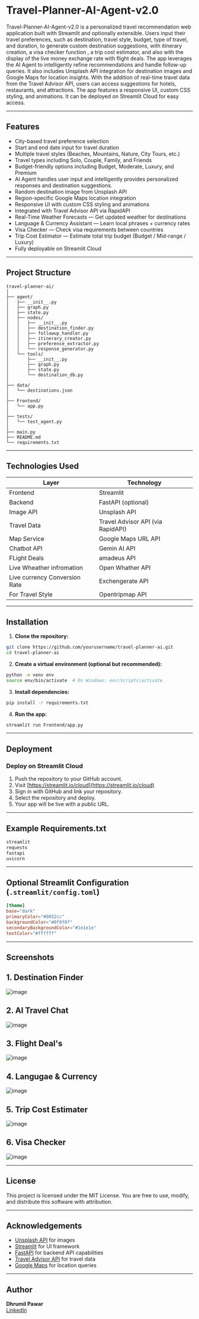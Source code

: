# Travel-Planner-AI-Agent-v2.0

Travel-Planner-AI-Agent-v2.0 is a personalized travel recommendation web application built with Streamlit and optionally extensible. Users input their travel preferences, such as destination, travel style, budget, type of travel, and duration, to generate custom destination suggestions, with itinerary creation, a visa checker function , a trip cost estimator, and also with the display of the live money exchange rate with flight deals. The app leverages the AI Agent to intelligently refine recommendations and handle follow-up queries. It also includes Unsplash API integration for destination images and Google Maps for location insights. With the addition of real-time travel data from the Travel Advisor API, users can access suggestions for hotels, restaurants, and attractions. The app features a responsive UI, custom CSS styling, and animations. It can be deployed on Streamlit Cloud for easy access.

---

## Features

- City-based travel preference selection
- Start and end date input for travel duration
- Multiple travel styles (Beaches, Mountains, Nature, City Tours, etc.)
- Travel types including Solo, Couple, Family, and Friends
- Budget-friendly options including Budget, Moderate, Luxury, and Premium
- AI Agent handles user input and intelligently provides personalized responses and destination suggestions.
- Random destination image from Unsplash API
- Region-specific Google Maps location integration
- Responsive UI with custom CSS styling and animations
- Integrated with Travel Advisor API via RapidAPI
- Real-Time Weather Forecasts — Get updated weather for destinations
- Language & Currency Assistant — Learn local phrases + currency rates
- Visa Checker — Check visa requirements between countries
- Trip Cost Estimator — Estimate total trip budget (Budget / Mid-range / Luxury)
- Fully deployable on Streamlit Cloud

---

## Project Structure

```
travel-planner-ai/
│
├── agent/
│   ├── __init__.py
│   ├── graph.py
│   ├── state.py
│   ├── nodes/
│   │   ├── __init__.py
│   │   ├── destination_finder.py
│   │   ├── followup_handler.py
│   │   ├── itinerary_creator.py
│   │   ├── preference_extractor.py
│   │   └── response_generator.py
│   └── tools/
│       ├── __init__.py
│       ├── graph.py
│       ├── state.py
│       └── destination_db.py
│
├── data/
│   └── destinations.json
│
├── Frontend/
│   └── app.py
│
├── tests/
│   └── test_agent.py
│
├── main.py
├── README.md
└── requirements.txt
```

---

## Technologies Used

| Layer       | Technology         |
|-------------|--------------------|
| Frontend    | Streamlit          |
| Backend     | FastAPI (optional) |
| Image API   | Unsplash API       |
| Travel Data | Travel Advisor API (via RapidAPI) |
| Map Service | Google Maps URL API |
| Chatbot API | Gemin AI  API |
| FLight Deals | amadeus API |
| Live Wheather infromation|  Open Whather  API |
| Live currency Conversion Rate | Exchengerate API |
| For Travel Style | Opentripmap API |

---

## Installation

1. **Clone the repository:**
```bash
git clone https://github.com/yourusername/travel-planner-ai.git
cd travel-planner-ai
```

2. **Create a virtual environment (optional but recommended):**
```bash
python -m venv env
source env/bin/activate  # On Windows: env\Scripts\activate
```

3. **Install dependencies:**
```bash
pip install -r requirements.txt
```

4. **Run the app:**
```bash
streamlit run Frontend/app.py
```

---

## Deployment

### Deploy on Streamlit Cloud

1. Push the repository to your GitHub account.
2. Visit [https://streamlit.io/cloud](https://streamlit.io/cloud)
3. Sign in with GitHub and link your repository.
4. Select the repository and deploy.
5. Your app will be live with a public URL.

---

## Example Requirements.txt

```txt
streamlit
requests
fastapi
uvicorn
```

---

## Optional Streamlit Configuration (`.streamlit/config.toml`)

```toml
[theme]
base="dark"
primaryColor="#0052cc"
backgroundColor="#0f0f0f"
secondaryBackgroundColor="#1e1e1e"
textColor="#ffffff"
```

---

## Screenshots
## 1. Destination Finder 
![image](https://github.com/user-attachments/assets/6fc246eb-5b1d-4846-8a5c-9643cd87e3ad)
## 2. AI Travel Chat
![image](https://github.com/user-attachments/assets/0a242d74-4143-45f3-987d-f381d86e5304)
## 3. Flight Deal's 
![image](https://github.com/user-attachments/assets/102940ca-a841-41a5-8c12-0760595c5beb)
## 4. Langugae & Currency
![image](https://github.com/user-attachments/assets/9918e847-53da-4f31-9982-03214bf81bb0)
## 5. Trip Cost Estimater
![image](https://github.com/user-attachments/assets/75361030-0f96-4772-b09b-86e2a894360d)
## 6. Visa Checker
![image](https://github.com/user-attachments/assets/8cec248d-8670-4ec1-86c2-a94cc0769dde)







---

## License

This project is licensed under the MIT License. You are free to use, modify, and distribute this software with attribution.

---

## Acknowledgements

- [Unsplash API](https://unsplash.com/developers) for images
- [Streamlit](https://streamlit.io) for UI framework
- [FastAPI](https://fastapi.tiangolo.com) for backend API capabilities
- [Travel Advisor API](https://rapidapi.com/apidojo/api/travel-advisor) for travel data
- [Google Maps](https://developers.google.com/maps/documentation/urls/get-started) for location queries

---

## Author

**Dhrumil Pawar**  
[LinkedIn](https://www.linkedin.com/in/dhrumil-pawar/) 




